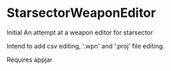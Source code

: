 # StarsectorWeaponEditor
Initial
An attempt at a weapon editor for starsector

Intend to add csv editing, '.wpn' and '.proj' file editing. 

Requires appjar
